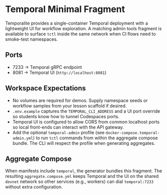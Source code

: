 # Temporal Minimal Fragment

Temporalite provides a single-container Temporal deployment with a lightweight UI for workflow exploration. A matching admin
tools fragment is available to surface `tctl` inside the same network when CI flows need to smoke-test namespaces.

## Ports

- 7233 → Temporal gRPC endpoint
- 8081 → Temporal UI (`http://localhost:8081`)

## Workspace Expectations

- No volumes are required for demos. Supply namespace seeds or workflow samples from your lesson scaffold if desired.
- `.env.example` captures the `TEMPORAL_CLI_ADDRESS` and a UI port override so students know how to tunnel Codespaces ports.
- Temporal UI is configured to allow CORS from common localhost ports so local front-ends can interact with the API gateway.
- Add the optional `temporal-admin` profile (see `docker-compose.temporal-admin.yml`) to run `tctl` commands from within the
  aggregate compose bundle. The CLI will respect the profile when generating aggregates.

## Aggregate Compose

When manifests include `temporal`, the generator bundles this fragment. The resulting `aggregate.compose.yml` keeps Temporal and the UI on the shared `devnet` network so other services (e.g., workers) can dial `temporal:7233` without extra configuration.
